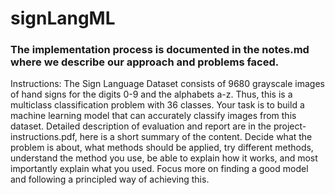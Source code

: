 # signLangML

### The implementation process is documented in the notes.md where we describe our approach and problems faced.

Instructions:
The Sign Language Dataset consists of 9680 grayscale images of hand signs for the digits 0-9 and the alphabets a-z. Thus, this is a multiclass classification problem with 36 classes. Your task is to build a machine learning model that can accurately classify images from this dataset. Detailed description of evaluation and report are in the project-instructions.pdf, here is a short summary of the content. Decide what the problem is about, what methods should be applied, try different methods, understand the method you use, be able to explain how it works, and most importantly explain what you used. Focus more on finding a good model and following a principled way of achieving this.


